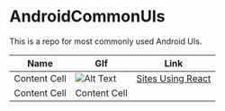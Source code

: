 # AndroidCommonUIs
This is a repo for most commonly used Android UIs.


| Name       | GIf | Link | 
| ------------- | ------------- |------------|
| Content Cell  |![Alt Text](https://media.giphy.com/media/vFKqnCdLPNOKc/giphy.gif) |[Sites Using React](https://github.com/facebook/react/wiki/Sites-Using-React) |
| Content Cell  | Content Cell  |
